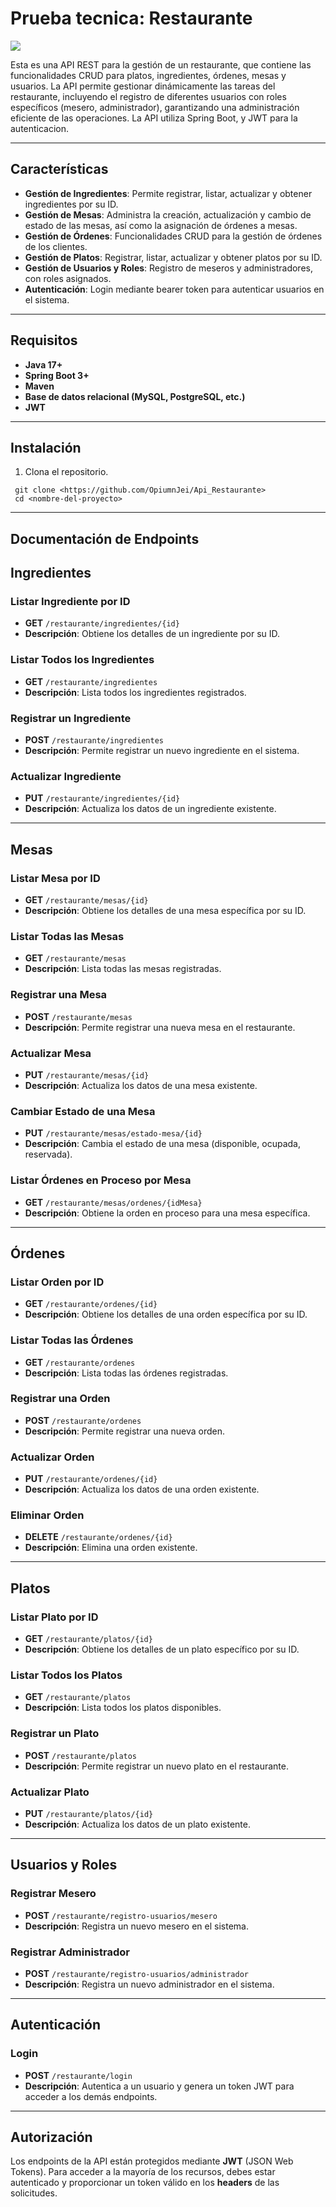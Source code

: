 # Prueba tecnica: Restaurante

<img src="img_1.png">

Esta es una API REST para la gestión de un restaurante, que contiene las funcionalidades CRUD para platos, ingredientes, órdenes, mesas y usuarios. La API permite gestionar dinámicamente las tareas del restaurante, incluyendo el registro de diferentes usuarios con roles específicos (mesero, administrador), garantizando una administración eficiente de las operaciones.
La API utiliza Spring Boot, y JWT para la autenticacion.

---
## Características

- **Gestión de Ingredientes**: Permite registrar, listar, actualizar y obtener ingredientes por su ID.
- **Gestión de Mesas**: Administra la creación, actualización y cambio de estado de las mesas, así como la asignación de órdenes a mesas.
- **Gestión de Órdenes**: Funcionalidades CRUD para la gestión de órdenes de los clientes.
- **Gestión de Platos**: Registrar, listar, actualizar y obtener platos por su ID.
- **Gestión de Usuarios y Roles**: Registro de meseros y administradores, con roles asignados.
- **Autenticación**: Login mediante bearer token para autenticar usuarios en el sistema.
---
## Requisitos

- **Java 17+**
- **Spring Boot 3+**
- **Maven**
- **Base de datos relacional (MySQL, PostgreSQL, etc.)**
- **JWT**
---
## Instalación

1. Clona el repositorio.

```
 git clone <https://github.com/OpiumnJei/Api_Restaurante>
 cd <nombre-del-proyecto>
```
---
## Documentación de Endpoints

## Ingredientes

### Listar Ingrediente por ID
- **GET** `/restaurante/ingredientes/{id}`
- **Descripción**: Obtiene los detalles de un ingrediente por su ID.

### Listar Todos los Ingredientes
- **GET** `/restaurante/ingredientes`
- **Descripción**: Lista todos los ingredientes registrados.

### Registrar un Ingrediente
- **POST** `/restaurante/ingredientes`
- **Descripción**: Permite registrar un nuevo ingrediente en el sistema.

### Actualizar Ingrediente
- **PUT** `/restaurante/ingredientes/{id}`
- **Descripción**: Actualiza los datos de un ingrediente existente.

---
## Mesas

### Listar Mesa por ID
- **GET** `/restaurante/mesas/{id}`
- **Descripción**: Obtiene los detalles de una mesa específica por su ID.

### Listar Todas las Mesas
- **GET** `/restaurante/mesas`
- **Descripción**: Lista todas las mesas registradas.

### Registrar una Mesa
- **POST** `/restaurante/mesas`
- **Descripción**: Permite registrar una nueva mesa en el restaurante.

### Actualizar Mesa
- **PUT** `/restaurante/mesas/{id}`
- **Descripción**: Actualiza los datos de una mesa existente.

### Cambiar Estado de una Mesa
- **PUT** `/restaurante/mesas/estado-mesa/{id}`
- **Descripción**: Cambia el estado de una mesa (disponible, ocupada, reservada).

### Listar Órdenes en Proceso por Mesa
- **GET** `/restaurante/mesas/ordenes/{idMesa}`
- **Descripción**: Obtiene la orden en proceso para una mesa específica.

---
## Órdenes

### Listar Orden por ID
- **GET** `/restaurante/ordenes/{id}`
- **Descripción**: Obtiene los detalles de una orden específica por su ID.

### Listar Todas las Órdenes
- **GET** `/restaurante/ordenes`
- **Descripción**: Lista todas las órdenes registradas.

### Registrar una Orden
- **POST** `/restaurante/ordenes`
- **Descripción**: Permite registrar una nueva orden.

### Actualizar Orden
- **PUT** `/restaurante/ordenes/{id}`
- **Descripción**: Actualiza los datos de una orden existente.

### Eliminar Orden
- **DELETE** `/restaurante/ordenes/{id}`
- **Descripción**: Elimina una orden existente.

---
## Platos

### Listar Plato por ID
- **GET** `/restaurante/platos/{id}`
- **Descripción**: Obtiene los detalles de un plato específico por su ID.

### Listar Todos los Platos
- **GET** `/restaurante/platos`
- **Descripción**: Lista todos los platos disponibles.

### Registrar un Plato
- **POST** `/restaurante/platos`
- **Descripción**: Permite registrar un nuevo plato en el restaurante.

### Actualizar Plato
- **PUT** `/restaurante/platos/{id}`
- **Descripción**: Actualiza los datos de un plato existente.

---
## Usuarios y Roles

### Registrar Mesero
- **POST** `/restaurante/registro-usuarios/mesero`
- **Descripción**: Registra un nuevo mesero en el sistema.

### Registrar Administrador
- **POST** `/restaurante/registro-usuarios/administrador`
- **Descripción**: Registra un nuevo administrador en el sistema.

---
## Autenticación

### Login
- **POST** `/restaurante/login`
- **Descripción**: Autentica a un usuario y genera un token JWT para acceder a los demás endpoints.

---
## Autorización
Los endpoints de la API están protegidos mediante **JWT** (JSON Web Tokens). Para acceder a la mayoría de los recursos, debes estar autenticado y proporcionar un token válido en los **headers** de las solicitudes.



